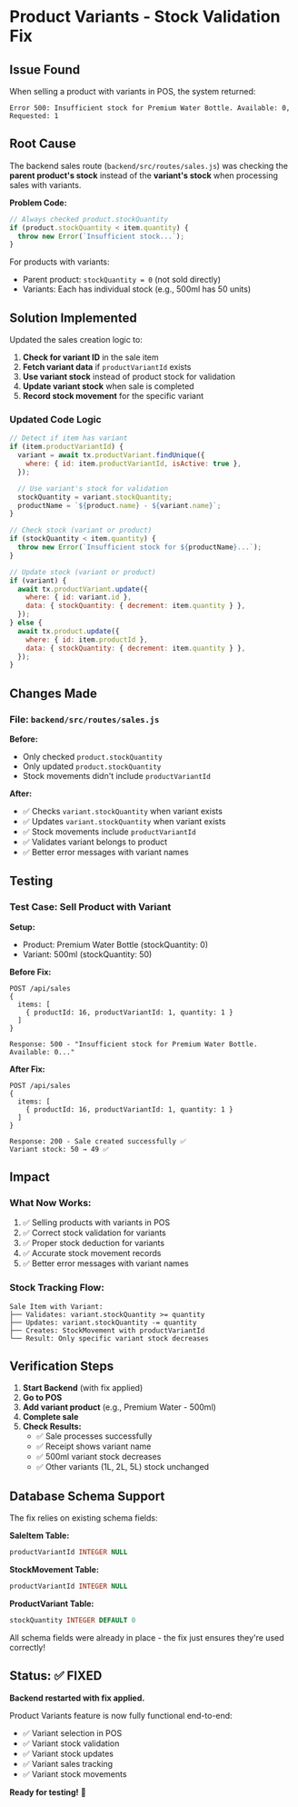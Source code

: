 # Product Variants - Stock Validation Fix

## Issue Found

When selling a product with variants in POS, the system returned:

```
Error 500: Insufficient stock for Premium Water Bottle. Available: 0, Requested: 1
```

## Root Cause

The backend sales route (`backend/src/routes/sales.js`) was checking the **parent product's stock** instead of the
**variant's stock** when processing sales with variants.

**Problem Code:**

```javascript
// Always checked product.stockQuantity
if (product.stockQuantity < item.quantity) {
  throw new Error(`Insufficient stock...`);
}
```

For products with variants:

- Parent product: `stockQuantity = 0` (not sold directly)
- Variants: Each has individual stock (e.g., 500ml has 50 units)

## Solution Implemented

Updated the sales creation logic to:

1. **Check for variant ID** in the sale item
2. **Fetch variant data** if `productVariantId` exists
3. **Use variant stock** instead of product stock for validation
4. **Update variant stock** when sale is completed
5. **Record stock movement** for the specific variant

### Updated Code Logic

```javascript
// Detect if item has variant
if (item.productVariantId) {
  variant = await tx.productVariant.findUnique({
    where: { id: item.productVariantId, isActive: true },
  });

  // Use variant's stock for validation
  stockQuantity = variant.stockQuantity;
  productName = `${product.name} - ${variant.name}`;
}

// Check stock (variant or product)
if (stockQuantity < item.quantity) {
  throw new Error(`Insufficient stock for ${productName}...`);
}

// Update stock (variant or product)
if (variant) {
  await tx.productVariant.update({
    where: { id: variant.id },
    data: { stockQuantity: { decrement: item.quantity } },
  });
} else {
  await tx.product.update({
    where: { id: item.productId },
    data: { stockQuantity: { decrement: item.quantity } },
  });
}
```

## Changes Made

### File: `backend/src/routes/sales.js`

**Before:**

- Only checked `product.stockQuantity`
- Only updated `product.stockQuantity`
- Stock movements didn't include `productVariantId`

**After:**

- ✅ Checks `variant.stockQuantity` when variant exists
- ✅ Updates `variant.stockQuantity` when variant exists
- ✅ Stock movements include `productVariantId`
- ✅ Validates variant belongs to product
- ✅ Better error messages with variant names

## Testing

### Test Case: Sell Product with Variant

**Setup:**

- Product: Premium Water Bottle (stockQuantity: 0)
- Variant: 500ml (stockQuantity: 50)

**Before Fix:**

```
POST /api/sales
{
  items: [
    { productId: 16, productVariantId: 1, quantity: 1 }
  ]
}

Response: 500 - "Insufficient stock for Premium Water Bottle. Available: 0..."
```

**After Fix:**

```
POST /api/sales
{
  items: [
    { productId: 16, productVariantId: 1, quantity: 1 }
  ]
}

Response: 200 - Sale created successfully ✅
Variant stock: 50 → 49 ✅
```

## Impact

### What Now Works:

1. ✅ Selling products with variants in POS
2. ✅ Correct stock validation for variants
3. ✅ Proper stock deduction for variants
4. ✅ Accurate stock movement records
5. ✅ Better error messages with variant names

### Stock Tracking Flow:

```
Sale Item with Variant:
├── Validates: variant.stockQuantity >= quantity
├── Updates: variant.stockQuantity -= quantity
├── Creates: StockMovement with productVariantId
└── Result: Only specific variant stock decreases
```

## Verification Steps

1. **Start Backend** (with fix applied)
2. **Go to POS**
3. **Add variant product** (e.g., Premium Water - 500ml)
4. **Complete sale**
5. **Check Results:**
   - ✅ Sale processes successfully
   - ✅ Receipt shows variant name
   - ✅ 500ml variant stock decreases
   - ✅ Other variants (1L, 2L, 5L) stock unchanged

## Database Schema Support

The fix relies on existing schema fields:

**SaleItem Table:**

```sql
productVariantId INTEGER NULL
```

**StockMovement Table:**

```sql
productVariantId INTEGER NULL
```

**ProductVariant Table:**

```sql
stockQuantity INTEGER DEFAULT 0
```

All schema fields were already in place - the fix just ensures they're used correctly!

## Status: ✅ FIXED

**Backend restarted with fix applied.**

Product Variants feature is now fully functional end-to-end:

- ✅ Variant selection in POS
- ✅ Variant stock validation
- ✅ Variant stock updates
- ✅ Variant sales tracking
- ✅ Variant stock movements

**Ready for testing!** 🚀
